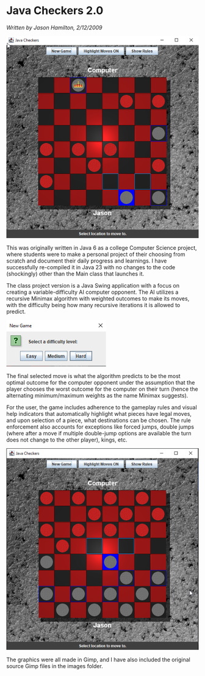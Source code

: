 # Java Checkers 2.0
*Written by Jason Hamilton, 2/12/2009*

![Screenshot: Gameplay](/classes/images/screenshot2-gameplay.png)

This was originally written in Java 6 as a college Computer Science 
project, where students were to make a personal project of their choosing 
from scratch and document their daily progress and learnings. I have
successfully re-compiled it in Java 23 with no changes to the code
(shockingly) other than the Main class that launches it.

The class project version is a Java Swing application with a focus on
creating a variable-difficulty AI computer opponent.  The AI utilizes
a recursive Minimax algorithm with weighted outcomes to make its moves,
with the difficulty being how many recursive iterations it is allowed
to predict. 

![Screenshot: Difficulty Selection](/classes/images/screenshot-difficulty.png)

The final selected move is what the algorithm predicts to be the
most optimal outcome for the computer opponent under the assumption that
the player chooses the worst outcome for the computer on their turn (hence
the alternating minimum/maximum weights as the name Minimax suggests).

For the user, the game includes adherence to the gameplay rules and visual
help indicators that automatically highlight what pieces have legal moves,
and upon selection of a piece, what destinations can be chosen. The rule
enforcement also accounts for exceptions like forced jumps, double jumps
(where after a move if multiple double-jump options are available the
turn does not change to the other player), kings, etc.

![Screenshot: Gameplay 2](/classes/images/screenshot-gameplay.png)

The graphics were all made in Gimp, and I have also included the original
source Gimp files in the images folder.
